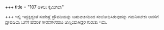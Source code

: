+++
title = "107 ಅಳಲು ಕೈಮಿಗಲಾ"

+++
ಇಲ್ಲಿ ಇದ್ದಕ್ಕಿದ್ದಂತೆ ಸುದೇಷ್ಣೆ ದ್ರೌಪದಿಯನ್ನು ಬಹುವಚನದಿಂದ ಸಂಬೋಧಿಸಿರುವುದನ್ನು ಗಮನಿಸಬೇಕು ಅವಳಿಗೆ ದ್ರೌಪದಿಯ ಬಗೆಗೆ ಹೆದರಿಕೆ ಗೌರವಗಳೆರಡೂ ಜಾಸ್ತಿಯಾಗಿದ್ದರ ಗುರುತು ಇದು.